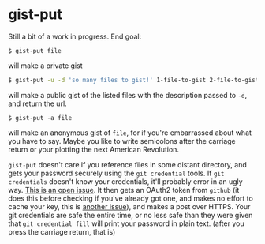 gist-put
=======

Still a bit of a work in progress. End goal:

```
$ gist-put file
```
 will make a private gist

```bash
$ gist-put -u -d 'so many files to gist!' 1-file-to-gist 2-file-to-gist 3-file-to-gist
```

will make a public gist of the listed files with the description passed to
`-d`, and return the url. 

```
$ gist-put -a file
```
 will make an anonymous gist of `file`, for if you're
embarrassed about what you have to say. Maybe you like to write semicolons
after the carriage return or your plotting the next American Revolution.

`gist-put` doesn't care if you reference files in some distant directory, and
gets your password securely using the `git credential` tools. If `git
credentials` doesn't know your credentials, it'll probably error in an ugly
way.  [This is an open issue](https://github.com/AWinterman/gist-put/issues/1).
It then gets an OAuth2 token from `github` (it does this before checking if
you've already got one, and makes no effort to cache your key, this is [another
issue](https://github.com/AWinterman/gist-put/issues/2)), and makes a post over
HTTPS. Your git credentials are safe the entire time, or no  less safe than
they were given that `git credential fill` will print your password in plain
text. (after you press the carriage return, that is)


